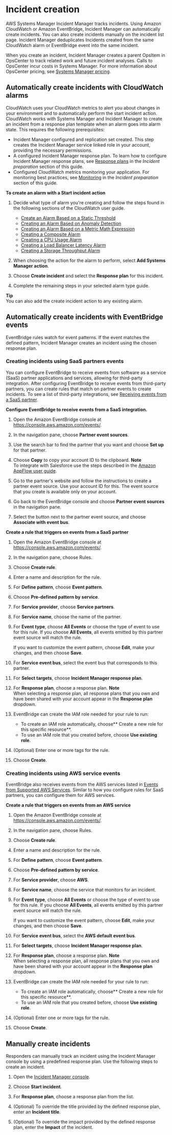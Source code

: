 # Incident creation<a name="incident-creation"></a>

AWS Systems Manager Incident Manager tracks incidents\. Using Amazon CloudWatch or Amazon EventBridge, Incident Manager can automatically create incidents\. You can also create incidents manually on the incident list page\. Incident Manager deduplicates Incidents created from the same CloudWatch alarm or EventBridge event into the same incident\.

When you create an incident, Incident Manager creates a parent OpsItem in OpsCenter to track related work and future incident analyses\. Calls to OpsCenter incur costs in Systems Manager\. For more information about OpsCenter pricing, see [Systems Manager pricing](http://aws.amazon.com/systems-manager/pricing/)\.

## Automatically create incidents with CloudWatch alarms<a name="incident-tracking-auto-alarms"></a>

CloudWatch uses your CloudWatch metrics to alert you about changes in your environment and to automatically perform the start incident action\. CloudWatch works with Systems Manager and Incident Manager to create an incident from a response plan template when an alarm goes into alarm state\. This requires the following prerequisites:
+ Incident Manager configured and replication set created\. This step creates the Incident Manager service linked role in your account, providing the necessary permissions\.
+ A configured Incident Manager response plan\. To learn how to configure Incident Manager response plans, see [Response plans](response-plans.md) in the *Incident preparation* section of this guide\.
+ Configured CloudWatch metrics monitoring your application\. For monitoring best practices, see [Monitoring](incident-response.md#incident-response-monitoring) in the *Incident preparation* section of this guide\.

**To create an alarm with a **Start incident** action**

1. Decide what type of alarm you're creating and follow the steps found in the following sections of the CloudWatch user guide\.
   + [Create an Alarm Based on a Static Threshold]()
   + [Creating an Alarm Based on Anomaly Detection]()
   + [Creating an Alarm Based on a Metric Math Expression]()
   + [Creating a Composite Alarm](AmazonCloudWatch/latest/monitoring/Create_Composite_Alarm.html)
   + [Creating a CPU Usage Alarm]()
   + [Creating a Load Balancer Latency Alarm]()
   + [Creating a Storage Throughput Alarm](https://docs.aws.amazon.com/AmazonCloudWatch/latest/monitoring/US_AlarmAtThresholdEBS.html)

1. When choosing the action for the alarm to perform, select **Add Systems Manager action**\.

1. Choose **Create incident** and select the **Response plan** for this incident\.

1. Complete the remaining steps in your selected alarm type guide\.

**Tip**  
You can also add the create incident action to any existing alarm\.

## Automatically create incidents with EventBridge events<a name="incident-tracking-auto-eventbridge"></a>

EventBridge rules watch for event patterns\. If the event matches the defined pattern, Incident Manager creates an incident using the chosen response plan\. 

### Creating incidents using SaaS partners events<a name="incident-tracking-auto-eventbridge-saas"></a>

You can configure EventBridge to receive events from software as a service \(SaaS\) partner applications and services, allowing for third\-party integration\. After configuring EventBridge to receive events from third\-party partners, you can create rules that match on partner events to create incidents\. To see a list of third\-party integrations, see [Receiving events from a SaaS partner](https://docs.aws.amazon.com/eventbridge/latest/userguide/create-partner-event-bus.html)\. 

**Configure EventBridge to receive events from a SaaS integration\.**

1. Open the Amazon EventBridge console at [https://console\.aws\.amazon\.com/events/](https://console.aws.amazon.com/events/)\.

1. In the navigation pane, choose **Partner event sources**\.

1. Use the search bar to find the partner that you want and choose **Set up** for that partner\. 

1. Choose **Copy** to copy your account ID to the clipboard\.
**Note**  
To integrate with Salesforce use the steps described in the [Amazon AppFlow user guide](https://docs.aws.amazon.com/appflow/latest/userguide/EventBridge.html)\.

1. Go to the partner's website and follow the instructions to create a partner event source\. Use your account ID for this\. The event source that you create is available only on your account\. 

1. Go back to the EventBridge console and choose **Partner event sources** in the navigation pane\.

1. Select the button next to the partner event source, and choose **Associate with event bus**\.

**Create a rule that triggers on events from a SaaS partner**

1. Open the Amazon EventBridge console at [https://console\.aws\.amazon\.com/events/](https://console.aws.amazon.com/events/)\.

1. In the navigation pane, choose Rules\.

1. Choose **Create rule**\.

1. Enter a name and description for the rule\.

1. For **Define pattern**, choose **Event pattern**\.

1. Choose **Pre\-defined pattern by service**\.

1. For **Service provider**, choose **Service partners**\.

1. For **Service name**, choose the name of the partner\.

1. For **Event type**, choose **All Events** or choose the type of event to use for this rule\. If you choose **All Events**, all events emitted by this partner event source will match the rule\. 

   If you want to customize the event pattern, choose **Edit**, make your changes, and then choose **Save**\.

1. For **Service event bus**, select the event bus that corresponds to this partner\.

1. For **Select targets**, choose **Incident Manager response plan**\.

1. For **Response plan**, choose a response plan\. 
**Note**  
When selecting a response plan, all response plans that you own and have been shared with your account appear in the **Response plan** dropdown\.

1. EventBridge can create the IAM role needed for your rule to run:
   + To create an IAM role automatically, choose** Create a new role for this specific resource**\.
   + To use an IAM role that you created before, choose **Use existing role**\.

1. \(Optional\) Enter one or more tags for the rule\. 

1. Choose **Create**\.

### Creating incidents using AWS service events<a name="incident-tracking-auto-eventbridge-aws"></a>

EventBridge also receives events from the AWS services listed in [Events from Supported AWS Services](https://docs.aws.amazon.com/eventbridge/latest/userguide/event-types.html)\. Similar to how you configure rules for SaaS partners, you can configure them for AWS services\. 

**Create a rule that triggers on events from an AWS service**

1. Open the Amazon EventBridge console at [https://console\.aws\.amazon\.com/events/](https://console.aws.amazon.com/events/)\.

1. In the navigation pane, choose Rules\.

1. Choose **Create rule**\.

1. Enter a name and description for the rule\.

1. For **Define pattern**, choose **Event pattern**\.

1. Choose **Pre\-defined pattern by service**\.

1. For **Service provider**, choose **AWS**\.

1. For **Service name**, choose the service that monitors for an incident\.

1. For **Event type**, choose **All Events** or choose the type of event to use for this rule\. If you choose **All Events**, all events emitted by this partner event source will match the rule\. 

   If you want to customize the event pattern, choose **Edit**, make your changes, and then choose **Save**\.

1. For **Service event bus**, select the **AWS default event bus**\.

1. For **Select targets**, choose **Incident Manager response plan**\.

1. For **Response plan**, choose a response plan\. 
**Note**  
When selecting a response plan, all response plans that you own and have been shared with your account appear in the **Response plan** dropdown\.

1. EventBridge can create the IAM role needed for your rule to run:
   + To create an IAM role automatically, choose** Create a new role for this specific resource**\.
   + To use an IAM role that you created before, choose **Use existing role**\.

1. \(Optional\) Enter one or more tags for the rule\. 

1. Choose **Create**\.

## Manually create incidents<a name="incident-tracking-manual"></a>

Responders can manually track an incident using the Incident Manager console by using a predefined response plan\. Use the following steps to create an incident\.

1. Open the [Incident Manager console](https://console.aws.amazon.com/systems-manager/incidents/home)\.

1. Choose **Start incident**\.

1. For **Response plan**, choose a response plan from the list\.

1. \(Optional\) To override the title provided by the defined response plan, enter an **Incident title**\.

1. \(Optional\) To override the impact provided by the defined response plan, enter the **Impact** of the incident\.